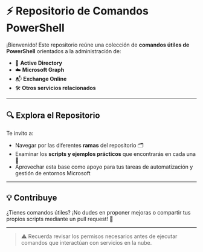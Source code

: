 # ⚡ Repositorio de Comandos PowerShell

¡Bienvenido! Este repositorio reúne una colección de **comandos útiles de PowerShell** orientados a la administración de:

- 🧩 **Active Directory**
- ☁️ **Microsoft Graph**
- 📬 **Exchange Online**
- 🛠️ **Otros servicios relacionados**

---

## 🔍 Explora el Repositorio

Te invito a:

- Navegar por las diferentes **ramas** del repositorio 🗂️
- Examinar los **scripts y ejemplos prácticos** que encontrarás en cada una 📄
- Aprovechar esta base como apoyo para tus tareas de automatización y gestión de entornos Microsoft

---

## 💡 Contribuye

¿Tienes comandos útiles? ¡No dudes en proponer mejoras o compartir tus propios scripts mediante un pull request! 🙌

---

> ⚠️ Recuerda revisar los permisos necesarios antes de ejecutar comandos que interactúan con servicios en la nube.
